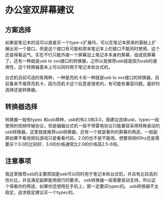 # 办公室双屏幕建议

## 方案选择
如果是笔记本的话可以直接买一个type-c扩展坞，可以在笔记本原来的基础上扩展出另一个接口，但是这个接口有可能和原来笔记本上的接口不能同时使用，这个还是得看运气。实在不行只能外接一个屏幕加上笔记本本身的屏幕，组成双屏幕了。还有一种就是usb to xxx接口的转换器，之所以是推荐usb就是因为usb的通用性，这个转换器基本上可以同时用于笔记本和台式机。

台式机目前可选的有两种，一种是亮机卡另一种就是usb to xxx接口的转换器，目前看来不推荐亮机卡，因为亮机卡这个玩意是很老的，有可能有兼容问题。最好的选择还是转换器。

## 转换器选择

转换器一般有typec 和usb两种，usb的有2.0和3.0，我建议选择usb，typec一般使用的视频传输协议，但是偏偏台式机一般不带雷电协议只能兼容采用特殊驱动的usb转换器。这里我就推荐usb转换器。还有一个就是看你的屏幕的用途，一般副屏如果不看视频玩游戏只是看看代码，2.0的也不是不能用。想要视频60hz还是需要买个3.0的比较好，3.0的价格通常比2.0的价格高2.5-6倍。

## 注意事项
我这里推荐usb的主要原因是usb可以同时用于笔记本和台式机，并且有比较高的性价比，并且满足副屏能用就行的要求。
usb转换器一般需要驱动支持，所以这个得看你的用途，如果你还想用在手机上，那一定要买typec的。
usb转换器不太稳定，追求稳定建议买一个typec的。
